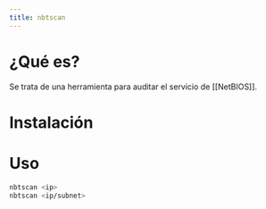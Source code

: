 ```yaml
---
title: nbtscan
---
```

# ¿Qué es?

Se trata de una herramienta para auditar el servicio de [[NetBIOS]].

# Instalación

# Uso

```bash
nbtscan <ip>
nbtscan <ip/subnet>
```